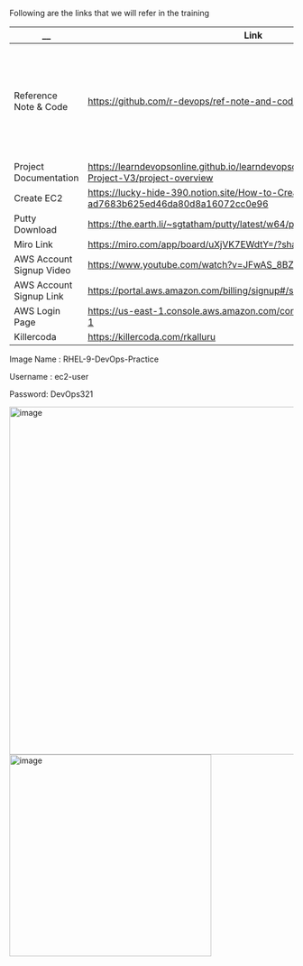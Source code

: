 Following are the links that we will refer in the training 

| __  | Link | Comments |
| ------------- | ------------- | ------------- |
| Reference Note & Code | https://github.com/r-devops/ref-note-and-code | Here you will find the reference code blocks for all the tools and some notes |
| Project Documentation | https://learndevopsonline.github.io/learndevopsonline/build/docs/RoboShop-Project-V3/project-overview | |
| Create EC2 | https://lucky-hide-390.notion.site/How-to-Create-a-EC2-Server-ad7683b625ed46da80d8a16072cc0e96 | |
| Putty Download | https://the.earth.li/~sgtatham/putty/latest/w64/putty.exe | |
| Miro Link | https://miro.com/app/board/uXjVK7EWdtY=/?share_link_id=409831890089 | |
| AWS Account Signup Video | https://www.youtube.com/watch?v=JFwAS_8BZvM |  |
| AWS Account Signup Link  | https://portal.aws.amazon.com/billing/signup#/start/email |  |
| AWS Login Page  | https://us-east-1.console.aws.amazon.com/console/home?region=us-east-1 |  |
| Killercoda  | https://killercoda.com/rkalluru |  |

Image Name : RHEL-9-DevOps-Practice

Username : ec2-user 

Password: DevOps321

<img width="617" alt="image" src="https://github.com/raghudevopsb80/.github/assets/29029753/cbef0062-5f1a-44b1-9578-980f69ac3036">


<img width="358" alt="image" src="https://github.com/raghudevopsb80/.github/assets/29029753/07431102-80ff-4d22-8584-ca05e4246766">
